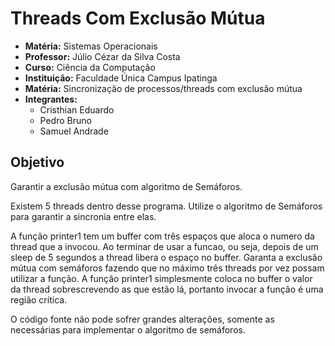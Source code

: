 # Threads Com Exclusão Mútua
* **Matéria:** Sistemas Operacionais
* **Professor:** Júlio Cézar da Silva Costa
* **Curso:** Ciência da Computação
* **Instituição:** Faculdade Única Campus Ipatinga
* **Matéria:** Sincronização de processos/threads com exclusão mútua
* **Integrantes:**
  * Cristhian Eduardo
  * Pedro Bruno
  * Samuel Andrade

## Objetivo 
Garantir a exclusão mútua com algoritmo de Semáforos.

Existem 5 threads dentro desse programa. Utilize o algoritmo de Semáforos para garantir a sincronia entre elas.

A função printer1 tem um buffer com três espaços que aloca o numero da thread que a invocou.
Ao terminar de usar a funcao, ou seja, depois de um sleep de 5 segundos a thread libera o espaço no buffer.
Garanta a exclusão mútua com semáforos fazendo que no máximo três threads por vez possam utilizar a função.
A função printer1 simplesmente coloca no buffer o valor da thread sobrescrevendo as que estão lá, portanto invocar a função é uma região crítica.

O código fonte não pode sofrer grandes alterações, somente as necessárias para implementar o algoritmo de semáforos.